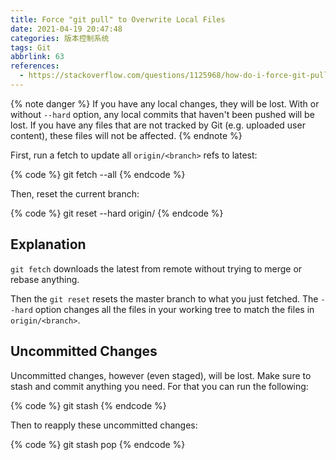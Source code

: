 ```yaml
---
title: Force "git pull" to Overwrite Local Files
date: 2021-04-19 20:47:48
categories: 版本控制系统
tags: Git
abbrlink: 63
references:
  - https://stackoverflow.com/questions/1125968/how-do-i-force-git-pull-to-overwrite-local-files
---
```

{% note danger %}
If you have any local changes, they will be lost. With or without `--hard` option, any local commits that haven't been pushed will be lost. If you have any files that are not tracked by Git (e.g. uploaded user content), these files will not be affected.
{% endnote %}

First, run a fetch to update all `origin/<branch>` refs to latest:

{% code %}
git fetch --all
{% endcode %}

Then, reset the current branch:

{% code %}
git reset --hard origin/<branch>
{% endcode %}

## Explanation

`git fetch` downloads the latest from remote without trying to merge or rebase anything.

Then the `git reset` resets the master branch to what you just fetched. The `--hard` option changes all the files in your working tree to match the files in `origin/<branch>`.

## Uncommitted Changes

Uncommitted changes, however (even staged), will be lost. Make sure to stash and commit anything you need. For that you can run the following:

{% code %}
git stash
{% endcode %}

Then to reapply these uncommitted changes:

{% code %}
git stash pop
{% endcode %}
